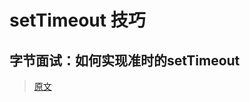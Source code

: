 # setTimeout 技巧

## 字节面试：如何实现准时的setTimeout

> [原文](https://mp.weixin.qq.com/s/C9UC1ZzRGCmlfdOPqJJq4w)